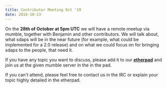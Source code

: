 ```yaml
---
title: Contributor Meeting Oct '19
date: 2018-10-23
---
```


On the **28th of October at 5pm UTC** we will have a remote meetup via mumble, together
with Benjamin and other contributors. We will talk about, what sdaps will be in
the near future (for example, what could be implemented for a 2.0 release)
and on what we could focus on for bringing sdaps to the people, that need it.

If you have any topic you want to discuss, please add it to our
[**etherpad**](https://pad.kabi.tk/p/sdaps-telco-agenda ) and join us at the given
mumble server in the in the pad.

If you can't attend, please feel free to contact us in the IRC or explain your
topic highly detailed in the etherpad.
